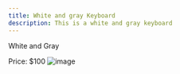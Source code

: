 ```yaml
---
title: White and gray Keyboard
description: This is a white and gray keyboard
---
```


White and Gray

Price: $100
![image](/img/white-grey-keyboard.jpg)